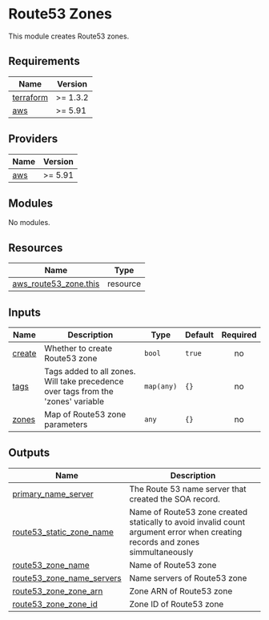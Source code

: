 # Route53 Zones

This module creates Route53 zones.

<!-- BEGIN_TF_DOCS -->
## Requirements

| Name | Version |
|------|---------|
| <a name="requirement_terraform"></a> [terraform](#requirement\_terraform) | >= 1.3.2 |
| <a name="requirement_aws"></a> [aws](#requirement\_aws) | >= 5.91 |

## Providers

| Name | Version |
|------|---------|
| <a name="provider_aws"></a> [aws](#provider\_aws) | >= 5.91 |

## Modules

No modules.

## Resources

| Name | Type |
|------|------|
| [aws_route53_zone.this](https://registry.terraform.io/providers/hashicorp/aws/latest/docs/resources/route53_zone) | resource |

## Inputs

| Name | Description | Type | Default | Required |
|------|-------------|------|---------|:--------:|
| <a name="input_create"></a> [create](#input\_create) | Whether to create Route53 zone | `bool` | `true` | no |
| <a name="input_tags"></a> [tags](#input\_tags) | Tags added to all zones. Will take precedence over tags from the 'zones' variable | `map(any)` | `{}` | no |
| <a name="input_zones"></a> [zones](#input\_zones) | Map of Route53 zone parameters | `any` | `{}` | no |

## Outputs

| Name | Description |
|------|-------------|
| <a name="output_primary_name_server"></a> [primary\_name\_server](#output\_primary\_name\_server) | The Route 53 name server that created the SOA record. |
| <a name="output_route53_static_zone_name"></a> [route53\_static\_zone\_name](#output\_route53\_static\_zone\_name) | Name of Route53 zone created statically to avoid invalid count argument error when creating records and zones simmultaneously |
| <a name="output_route53_zone_name"></a> [route53\_zone\_name](#output\_route53\_zone\_name) | Name of Route53 zone |
| <a name="output_route53_zone_name_servers"></a> [route53\_zone\_name\_servers](#output\_route53\_zone\_name\_servers) | Name servers of Route53 zone |
| <a name="output_route53_zone_zone_arn"></a> [route53\_zone\_zone\_arn](#output\_route53\_zone\_zone\_arn) | Zone ARN of Route53 zone |
| <a name="output_route53_zone_zone_id"></a> [route53\_zone\_zone\_id](#output\_route53\_zone\_zone\_id) | Zone ID of Route53 zone |
<!-- END_TF_DOCS -->
